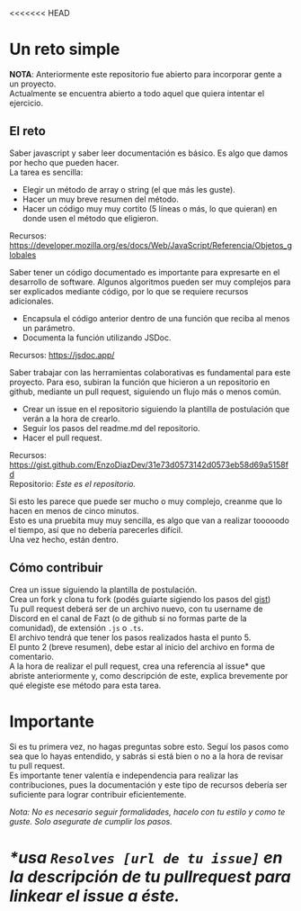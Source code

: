<<<<<<< HEAD
# Un reto simple
**NOTA**: Anteriormente este repositorio fue abierto para incorporar gente a un proyecto. <br>
Actualmente se encuentra abierto a todo aquel que quiera intentar el ejercicio. 

## El reto
Saber javascript y saber leer documentación es básico. Es algo que damos por hecho que pueden hacer. <br>
La tarea es sencilla:<br>
 * Elegir un método de array o string (el que más les guste).
 * Hacer un muy breve resumen del método.
 * Hacer un código muy muy cortito (5 líneas o más, lo que quieran) en donde usen el método que eligieron.<br>

Recursos: https://developer.mozilla.org/es/docs/Web/JavaScript/Referencia/Objetos_globales <br>

Saber tener un código  documentado es importante para expresarte en el desarrollo de software. Algunos algoritmos pueden ser muy complejos para ser explicados mediante código, por lo que se requiere recursos adicionales. <br>
 * Encapsula el código anterior dentro de una función que reciba al menos un parámetro.
 * Documenta la función utilizando JSDoc. <br>

Recursos: https://jsdoc.app/ <br>

Saber trabajar con las herramientas colaborativas es fundamental para este proyecto. Para eso, subiran la función que hicieron a un repositorio en github, mediante un pull request, siguiendo un flujo más o menos común.<br>
 * Crear un issue en el repositorio siguiendo la plantilla de postulación que verán a la hora de crearlo.
 * Seguir los pasos del readme.md del repositorio.
 * Hacer el pull request. <br>

Recursos: https://gist.github.com/EnzoDiazDev/31e73d0573142d0573eb58d69a5158fd<br>
Repositorio: *Este es el repositorio.*<br>

Si esto les parece que puede ser mucho o muy complejo, creanme que lo hacen en menos de cinco minutos.<br>
Esto es una pruebita muy muy sencilla, es algo que van a realizar tooooodo el tiempo, así que no debería parecerles difícil. <br>
Una vez hecho, están dentro.<br>

## Cómo contribuir
Crea un issue siguiendo la plantilla de postulación. <br>
Crea un fork y clona tu fork (podés guiarte sigiendo los pasos del [gist](https://gist.github.com/EnzoDiazDev/31e73d0573142d0573eb58d69a5158fd))<br>
Tu pull request deberá ser de un archivo nuevo, con tu username de Discord en el canal de Fazt (o de github si no formas parte de la comunidad), de extensión `.js` o `.ts`. <br>
El archivo tendrá que tener los pasos realizados hasta el punto 5.<br>
El punto 2 (breve resumen), debe estar al inicio del archivo en forma de comentario. <br>
A la hora de realizar el pull request, crea una referencia al issue* que abriste anteriormente y, como descripción de este, explica brevemente por qué elegiste ese método para esta tarea.

# Importante
Si es tu primera vez, no hagas preguntas sobre esto. Seguí los pasos como sea que lo hayas entendido, y sabrás si está bien o no a la hora de revisar tu pull request. <br>
Es importante tener valentía e independencia para realizar las contribuciones, pues la documentación y este tipo de recursos debería ser suficiente para lograr contribuir eficientemente.

*Nota: No es necesario seguir formalidades, hacelo con tu estilo y como te guste. Solo asegurate de cumplir los pasos.*

*\*usa `Resolves [url de tu issue]` en la descripción de tu pullrequest para linkear el issue a éste.*
=======

